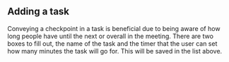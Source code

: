 ## Adding a task

Conveying a checkpoint in a task is beneficial due to being aware of how long people have until the next or overall in the meeting. There are two boxes to fill out, the name of the task and the timer that the user can set how many minutes the task will go for. This will be saved in the list above.


